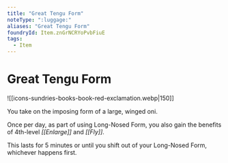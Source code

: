 ```yaml
---
title: "Great Tengu Form"
noteType: ":luggage:"
aliases: "Great Tengu Form"
foundryId: Item.znGrNCRYoPvbFiuE
tags:
  - Item
---
```


# Great Tengu Form
![[icons-sundries-books-book-red-exclamation.webp|150]]

You take on the imposing form of a large, winged oni.

Once per day, as part of using Long-Nosed Form, you also gain the benefits of 4th-level _[[Enlarge]]_ and _[[Fly]]_.

This lasts for 5 minutes or until you shift out of your Long-Nosed Form, whichever happens first.


